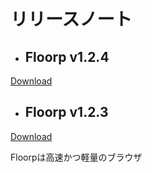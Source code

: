 # リリースノート

- ## Floorp v1.2.4
[Download](https://repo.ablaze.one/floorp/1.2.4/Floorp_Browser_setup.exe)

- ## Floorp v1.2.3
[Download](https://repo.ablaze.one/floorp/1.2.3/Floorp_setup.exe)

Floorpは高速かつ軽量のブラウザ
